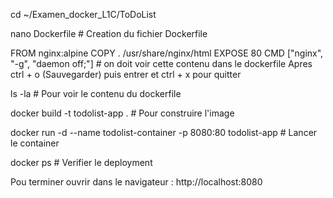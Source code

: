 cd ~/Examen_docker_L1C/ToDoList

nano Dockerfile # Creation du fichier Dockerfile

FROM nginx:alpine
COPY . /usr/share/nginx/html
EXPOSE 80
CMD ["nginx", "-g", "daemon off;"] # on doit voir cette contenu dans le dockerfile
Apres ctrl + o (Sauvegarder) puis entrer et ctrl + x pour quitter

ls -la # Pour voir le contenu du dockerfile

docker build -t todolist-app . # Pour construire l'image

docker run -d --name todolist-container -p 8080:80 todolist-app # Lancer le container

docker ps # Verifier le deployment

Pou terminer ouvrir dans le navigateur : http://localhost:8080
